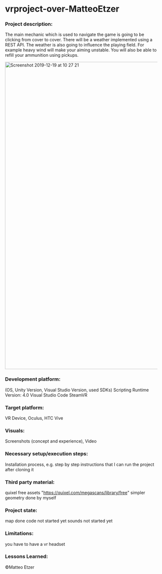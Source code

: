 # vrproject-over-MatteoEtzer

### Project description: 
The main mechanic which is used to navigate the game is going to be clicking from cover to cover.
There will be a weather implemented using a REST API.
The weather is also going to influence the playing field.
For example heavy wind will make your aiming unstable.
You will also be able to refill your ammunition using pickups.

<img width="1014" alt="Screenshot 2019-12-19 at 10 27 21" src="https://user-images.githubusercontent.com/55184782/71161742-388e5e00-224a-11ea-9ae6-b9641163e787.png">

### Development platform: 
(OS, Unity Version, Visual Studio Version, used SDKs)
Scripting Runtime Version: 4.0
Visual Studio Code
SteamVR


### Target platform: 
VR Device, Oculus, HTC Vive

### Visuals: 
Screenshots (concept and experience), Video

### Necessary setup/execution steps: 
Installation process, e.g. step by step instructions that I can run the project after cloning it

### Third party material: 
quixel free assets
"https://quixel.com/megascans/library/free"
simpler geometry done by myself

### Project state: 
map done
code not started yet
sounds not started yet

### Limitations: 
you have to have a vr headset

### Lessons Learned: 

©Matteo Etzer
